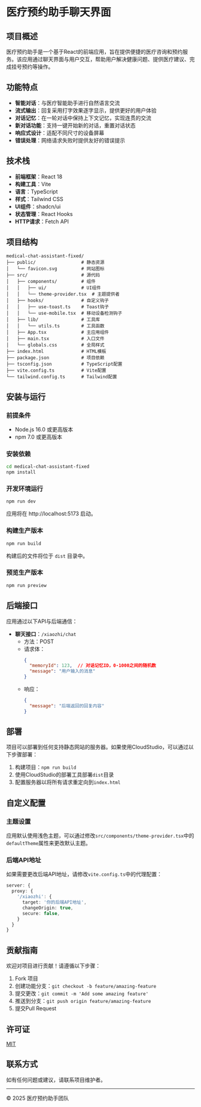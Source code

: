 # 医疗预约助手聊天界面

## 项目概述

医疗预约助手是一个基于React的前端应用，旨在提供便捷的医疗咨询和预约服务。该应用通过聊天界面与用户交互，帮助用户解决健康问题、提供医疗建议、完成挂号预约等操作。

## 功能特点

- **智能对话**：与医疗智能助手进行自然语言交流
- **流式输出**：回复采用打字效果逐字显示，提供更好的用户体验
- **对话记忆**：在一轮对话中保持上下文记忆，实现连贯的交流
- **新对话功能**：支持一键开始新的对话，重置对话状态
- **响应式设计**：适配不同尺寸的设备屏幕
- **错误处理**：网络请求失败时提供友好的错误提示

## 技术栈

- **前端框架**：React 18
- **构建工具**：Vite
- **语言**：TypeScript
- **样式**：Tailwind CSS
- **UI组件**：shadcn/ui
- **状态管理**：React Hooks
- **HTTP请求**：Fetch API

## 项目结构

```
medical-chat-assistant-fixed/
├── public/                 # 静态资源
│   └── favicon.svg         # 网站图标
├── src/                    # 源代码
│   ├── components/         # 组件
│   │   ├── ui/             # UI组件
│   │   └── theme-provider.tsx  # 主题提供者
│   ├── hooks/              # 自定义钩子
│   │   ├── use-toast.ts    # Toast钩子
│   │   └── use-mobile.tsx  # 移动设备检测钩子
│   ├── lib/                # 工具库
│   │   └── utils.ts        # 工具函数
│   ├── App.tsx             # 主应用组件
│   ├── main.tsx            # 入口文件
│   └── globals.css         # 全局样式
├── index.html              # HTML模板
├── package.json            # 项目依赖
├── tsconfig.json           # TypeScript配置
├── vite.config.ts          # Vite配置
└── tailwind.config.ts      # Tailwind配置
```

## 安装与运行

### 前提条件

- Node.js 16.0 或更高版本
- npm 7.0 或更高版本

### 安装依赖

```bash
cd medical-chat-assistant-fixed
npm install
```

### 开发环境运行

```bash
npm run dev
```

应用将在 http://localhost:5173 启动。

### 构建生产版本

```bash
npm run build
```

构建后的文件将位于 `dist` 目录中。

### 预览生产版本

```bash
npm run preview
```

## 后端接口

应用通过以下API与后端通信：

- **聊天接口**：`/xiaozhi/chat`
  - 方法：POST
  - 请求体：
    ```json
    {
      "memoryId": 123,  // 对话记忆ID，0-1000之间的随机数
      "message": "用户输入的消息"
    }
    ```
  - 响应：
    ```json
    {
      "message": "后端返回的回复内容"
    }
    ```

## 部署

项目可以部署到任何支持静态网站的服务器。如果使用CloudStudio，可以通过以下步骤部署：

1. 构建项目：`npm run build`
2. 使用CloudStudio的部署工具部署`dist`目录
3. 配置服务器以将所有请求重定向到`index.html`

## 自定义配置

### 主题设置

应用默认使用浅色主题，可以通过修改`src/components/theme-provider.tsx`中的`defaultTheme`属性来更改默认主题。

### 后端API地址

如果需要更改后端API地址，请修改`vite.config.ts`中的代理配置：

```typescript
server: {
  proxy: {
    '/xiaozhi': {
      target: '你的后端API地址',
      changeOrigin: true,
      secure: false,
    }
  }
}
```

## 贡献指南

欢迎对项目进行贡献！请遵循以下步骤：

1. Fork 项目
2. 创建功能分支：`git checkout -b feature/amazing-feature`
3. 提交更改：`git commit -m 'Add some amazing feature'`
4. 推送到分支：`git push origin feature/amazing-feature`
5. 提交Pull Request

## 许可证

[MIT](LICENSE)

## 联系方式

如有任何问题或建议，请联系项目维护者。

---

© 2025 医疗预约助手团队
